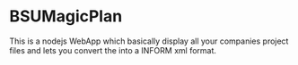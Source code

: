 # BSUMagicPlan
This is a nodejs WebApp which basically display all your companies project files and lets you convert the into a INFORM xml format. 
